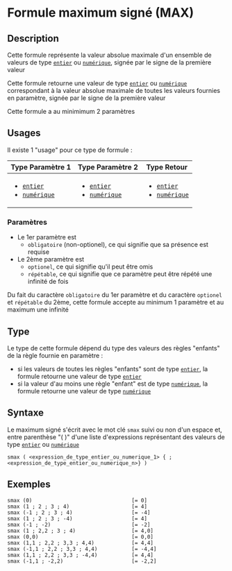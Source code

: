 # Formule maximum signé (MAX)
## Description
Cette formule représente la valeur absolue maximale d'un ensemble de valeurs de type [`entier`][valeur-de-retour] ou [`numérique`][valeur-de-retour], signée par le signe de la première valeur

Cette formule retourne une valeur de type [`entier`][valeur-de-retour] ou [`numérique`][valeur-de-retour] correspondant à la valeur absolue maximale de toutes les valeurs fournies en paramètre, signée par le signe de la première valeur

Cette formule a au minimimum 2 paramètres

## Usages
Il existe 1 "usage" pour ce type de formule :

|Type Paramètre 1|Type Paramètre 2|Type Retour|
|----------------|----------------|-----------|
|<ul><li>[`entier`][valeur-de-retour]</li><li>[`numérique`][valeur-de-retour]</li></ul>|<ul><li>[`entier`][valeur-de-retour]</li><li>[`numérique`][valeur-de-retour]</li></ul>|<ul><li>[`entier`][valeur-de-retour]</li><li>[`numérique`][valeur-de-retour]</li></ul>|

### Paramètres
- Le 1er paramètre est 
    - `obligatoire` (non-optionel), ce qui signifie que sa présence est requise
- Le 2ème paramètre est 
    - `optionel`, ce qui signifie qu'il peut être omis
    - `répétable`, ce qui signifie que ce paramètre peut être répété une infinité de fois

Du fait du caractère `obligatoire` du 1er paramètre et du caractère `optionel` et `répétable` du 2ème, cette formule accepte au minimum 1 paramètre et au maximum une infinité

## Type
Le type de cette formule dépend du type des valeurs des règles "enfants" de la règle fournie en paramètre :
- si les valeurs de toutes les règles "enfants" sont de type [`entier`][valeur-de-retour], la formule retourne une valeur de type [`entier`][valeur-de-retour]
- si la valeur d'au moins une règle "enfant" est de type [`numérique`][valeur-de-retour], la formule retourne une valeur de type [`numérique`][valeur-de-retour]

## Syntaxe
Le maximum signé s'écrit avec le mot clé `smax` suivi ou non d'un espace et, entre parenthèse "( )" d'une liste d'expressions représentant des valeurs de type [`entier`][valeur-de-retour] ou [`numérique`][valeur-de-retour] 

    smax ( <expression_de_type_entier_ou_numerique_1> { ; <expression_de_type_entier_ou_numerique_n>} )

## Exemples
    smax (0)                                [= 0]
    smax (1 ; 2 ; 3 ; 4)                    [= 4]
    smax (-1 ; 2 ; 3 ; 4)                   [= -4]
    smax (1 ; 2 ; 3 ; -4)                   [= 4]
    smax (-1 ; -2)                          [= -2]
    smax (1 ; 2,2 ; 3 ; 4)                  [= 4,0]
    smax (0,0)                              [= 0,0]
    smax (1,1 ; 2,2 ; 3,3 ; 4,4)            [= 4,4]
    smax (-1,1 ; 2,2 ; 3,3 ; 4,4)           [= -4,4]
    smax (1,1 ; 2,2 ; 3,3 ; -4,4)           [= 4,4]
    smax (-1,1 ; -2,2)                      [= -2,2]
    

[valeur-de-retour]: ../lexique.md#valeur-de-retour